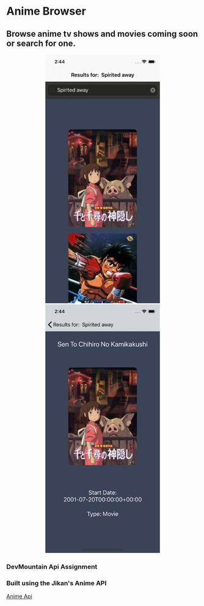 # Anime Browser

## Browse anime tv shows and movies coming soon or search for one.

<p align = "center">
<img src= "screenshots/screenshot1.png" width = "300">
<img src= "screenshots/screenshot2.png" width = "300">
</p>

### DevMountain Api Assignment
### Built using the Jikan's Anime API
[Anime Api](https://jikan.docs.apiary.io/#)
